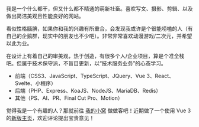 我是一个什么都干，但又什么都不精通的萌新社畜。喜欢写文、摄影、剪辑、以及做出简洁美观且性能良好的网站。

看似性格腼腆，如果你和我的兴趣有所重合，会发现我或许是个很能唠嗑的人（有自己的企鹅群，现实中的朋友也不少吧）。非常非常喜欢动漫游戏/二次元，并希望以此为业。

在设计上有着自己的审美观，热于创造，有很多个人/企业项目，算是个准全栈吧。但属于技术保守派，不盲目更新，以“技术服务业务”的心态学习。

- 前端（CSS3、JavaScript、TypeScript、JQuery、Vue 3、React、Svelte、小程序）
- 后端（PHP、Express、KoaJS、NodeJS、MariaDB、Redis）
- 其他（PS、AI、PR、Final Cut Pro、Motion）

觉得我是一个有趣的人？那就前往 [我的小窝](https://paul.ren) 做做客吧！近期做了一个使用 Vue 3 的[新版主页](https://beta.paul.ren)，欢迎评论提出宝贵意见！
